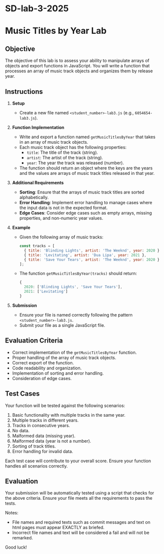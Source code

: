 # SD-lab-3-2025

# Music Titles by Year Lab

## Objective
The objective of this lab is to assess your ability to manipulate arrays of objects and export functions in JavaScript. You will write a function that processes an array of music track objects and organizes them by release year.

## Instructions

1. **Setup**
   - Create a new file named `<student_number>-lab3.js` (e.g., `6054654-lab3.js`).

2. **Function Implementation**
   - Write and export a function named `getMusicTitlesByYear` that takes in an array of music track objects.
   - Each music track object has the following properties:
     - `title`: The title of the track (string).
     - `artist`: The artist of the track (string).
     - `year`: The year the track was released (number).
   - The function should return an object where the keys are the years and the values are arrays of music track titles released in that year.

3. **Additional Requirements**
   - **Sorting**: Ensure that the arrays of music track titles are sorted alphabetically.
   - **Error Handling**: Implement error handling to manage cases where the input data is not in the expected format.
   - **Edge Cases**: Consider edge cases such as empty arrays, missing properties, and non-numeric year values.

4. **Example**
   - Given the following array of music tracks:
     ```javascript
     const tracks = [
       { title: 'Blinding Lights', artist: 'The Weeknd', year: 2020 },
       { title: 'Levitating', artist: 'Dua Lipa', year: 2021 },
       { title: 'Save Your Tears', artist: 'The Weeknd', year: 2020 },
     ];
     ```
   - The function `getMusicTitlesByYear(tracks)` should return:
     ```javascript
     {
       2020: ['Blinding Lights', 'Save Your Tears'],
       2021: ['Levitating']
     }
     ```

5. **Submission**
   - Ensure your file is named correctly following the pattern `<student_number>-lab3.js`.
   - Submit your file as a single JavaScript file.

## Evaluation Criteria
- Correct implementation of the `getMusicTitlesByYear` function.
- Proper handling of the array of music track objects.
- Correct export of the function.
- Code readability and organization.
- Implementation of sorting and error handling.
- Consideration of edge cases.

## Test Cases
Your function will be tested against the following scenarios:
1. Basic functionality with multiple tracks in the same year.
2. Multiple tracks in different years.
3. Tracks in consecutive years.
4. No data.
5. Malformed data (missing year).
6. Malformed data (year is not a number).
7. Sorting of track titles.
8. Error handling for invalid data.

Each test case will contribute to your overall score. Ensure your function handles all scenarios correctly.

## Evaluation
Your submission will be automatically tested using a script that checks for the above criteria. Ensure your file meets all the requirements to pass the tests.

Notes:
- File names and required texts such as commit messages and text on html pages must appear EXACTLY as briefed. 
- Incorrect file names and text will be considered a fail and will not be remarked.

Good luck!

